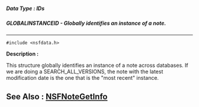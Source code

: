 ##### Data Type : IDs
##### GLOBALINSTANCEID - Globally identifies an instance of a note.
---
```
#include <nsfdata.h>
```
**Description :**

This structure globally identifies an instance of a note across databases. If 
we are doing a SEARCH_ALL_VERSIONS, the note with the latest modification date 
is the one that is the "most recent" instance.

**See Also :**
[NSFNoteGetInfo](/domino-c-api-docs/reference/Func/NSFNoteGetInfo)
---
